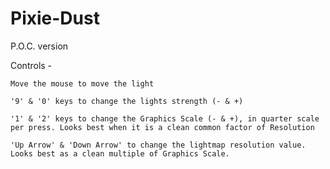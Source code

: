 # Pixie-Dust
P.O.C. version

Controls - 

    Move the mouse to move the light
    
    '9' & '0' keys to change the lights strength (- & +)

    '1' & '2' keys to change the Graphics Scale (- & +), in quarter scale per press. Looks best when it is a clean common factor of Resolution
    
    'Up Arrow' & 'Down Arrow' to change the lightmap resolution value. Looks best as a clean multiple of Graphics Scale.  
